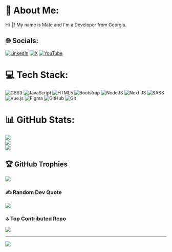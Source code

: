 # 💫 About Me:
Hi 👋! My name is Mate and I'm a Developer from Georgia.


## 🌐 Socials:
[![LinkedIn](https://img.shields.io/badge/LinkedIn-%230077B5.svg?logo=linkedin&logoColor=white)](https://linkedin.com/in/https://www.linkedin.com/in/mate%20sichinava) [![X](https://img.shields.io/badge/X-black.svg?logo=X&logoColor=white)](https://x.com/https://x.com/MateSichin11635) [![YouTube](https://img.shields.io/badge/YouTube-%23FF0000.svg?logo=YouTube&logoColor=white)](https://youtube.com/@https://www.youtube.com/@BrainStormCut) 

# 💻 Tech Stack:
![CSS3](https://img.shields.io/badge/css3-%231572B6.svg?style=for-the-badge&logo=css3&logoColor=white) ![JavaScript](https://img.shields.io/badge/javascript-%23323330.svg?style=for-the-badge&logo=javascript&logoColor=%23F7DF1E) ![HTML5](https://img.shields.io/badge/html5-%23E34F26.svg?style=for-the-badge&logo=html5&logoColor=white) ![Bootstrap](https://img.shields.io/badge/bootstrap-%238511FA.svg?style=for-the-badge&logo=bootstrap&logoColor=white) ![NodeJS](https://img.shields.io/badge/node.js-6DA55F?style=for-the-badge&logo=node.js&logoColor=white) ![Next JS](https://img.shields.io/badge/Next-black?style=for-the-badge&logo=next.js&logoColor=white) ![SASS](https://img.shields.io/badge/SASS-hotpink.svg?style=for-the-badge&logo=SASS&logoColor=white) ![Vue.js](https://img.shields.io/badge/vue.js-%2335495e.svg?style=for-the-badge&logo=vuedotjs&logoColor=%234FC08D) ![Figma](https://img.shields.io/badge/figma-%23F24E1E.svg?style=for-the-badge&logo=figma&logoColor=white) ![GitHub](https://img.shields.io/badge/github-%23121011.svg?style=for-the-badge&logo=github&logoColor=white) ![Git](https://img.shields.io/badge/git-%23F05033.svg?style=for-the-badge&logo=git&logoColor=white)
# 📊 GitHub Stats:
![](https://github-readme-stats.vercel.app/api?username=matesoft2033&theme=dark&hide_border=false&include_all_commits=false&count_private=false)<br/>
![](https://github-readme-streak-stats.herokuapp.com/?user=matesoft2033&theme=dark&hide_border=false)<br/>
![](https://github-readme-stats.vercel.app/api/top-langs/?username=matesoft2033&theme=dark&hide_border=false&include_all_commits=false&count_private=false&layout=compact)

## 🏆 GitHub Trophies
![](https://github-profile-trophy.vercel.app/?username=matesoft2033&theme=radical&no-frame=true&no-bg=false&margin-w=4)

### ✍️ Random Dev Quote
![](https://quotes-github-readme.vercel.app/api?type=horizontal&theme=radical)

### 🔝 Top Contributed Repo
![](https://github-contributor-stats.vercel.app/api?username=matesoft2033&limit=5&theme=dark&combine_all_yearly_contributions=true)

---
[![](https://visitcount.itsvg.in/api?id=matesoft2033&icon=0&color=10)](https://visitcount.itsvg.in)

<!-- Proudly created with GPRM ( https://gprm.itsvg.in ) -->
